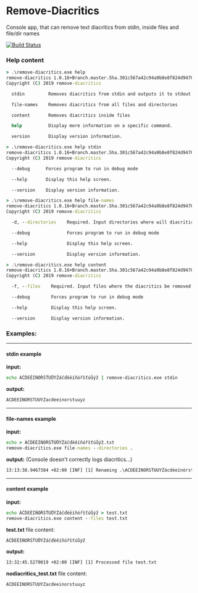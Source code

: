 # Remove-Diacritics
Console app, that can remove text diacritics from stdin, inside files and file/dir names

[![Build Status](https://jakubsuchybio.visualstudio.com/Github%20CI%20CD/_apis/build/status/Remove-Diacritics?branchName=master&jobName=Build)](https://jakubsuchybio.visualstudio.com/Github%20CI%20CD/_build/latest?definitionId=1&branchName=master)

### **Help content**
```cmd
> .\remove-diacritics.exe help
remove-diacritics 1.0.16+Branch.master.Sha.301c567a42c94a9b8e8f824d9470b07975623407
Copyright (C) 2019 remove-diacritics

  stdin         Removes diacritics from stdin and outputs it to stdout

  file-names    Removes diacritics from all files and directories

  content       Removes diacritics inside files

  help          Display more information on a specific command.

  version       Display version information.
```
```cmd
> .\remove-diacritics.exe help stdin
remove-diacritics 1.0.16+Branch.master.Sha.301c567a42c94a9b8e8f824d9470b07975623407
Copyright (C) 2019 remove-diacritics

  --debug      Forces program to run in debug mode

  --help       Display this help screen.

  --version    Display version information.
```
```cmd
> .\remove-diacritics.exe help file-names
remove-diacritics 1.0.16+Branch.master.Sha.301c567a42c94a9b8e8f824d9470b07975623407
Copyright (C) 2019 remove-diacritics

  -d, --directories    Required. Input directories where will diacritics be recursively removed in file/dir names

  --debug              Forces program to run in debug mode

  --help               Display this help screen.

  --version            Display version information.
```
```cmd
> .\remove-diacritics.exe help content
remove-diacritics 1.0.16+Branch.master.Sha.301c567a42c94a9b8e8f824d9470b07975623407
Copyright (C) 2019 remove-diacritics

  -f, --files    Required. Input files where the diacritics be removed inside the file's content

  --debug        Forces program to run in debug mode

  --help         Display this help screen.

  --version      Display version information.
```
### **Examples:**
----
#### **stdin** example
**input:**
```cmd
echo ÁČĎÉĚÍŇÓŘŠŤÚŮÝŽáčďéěíňóřšťúůýž | remove-diacritics.exe stdin
```
**output:**
```cmd
ACDEEINORSTUUYZacdeeinorstuuyz
```
----
#### **file-names** example
**input:**
```cmd
echo > ÁČĎÉĚÍŇÓŘŠŤÚŮÝŽáčďéěíňóřšťúůýž.txt
remove-diacritics.exe file-names --directories .
```
**output:** (Console doesn't correctly logs diacritics...)
```cmd
13:13:38.9467384 +02:00 [INF] [1] Renaming .\ACDÉEINORSTUUYZácdéeínórstúuyz.txt -> .\ACDEEINORSTUUYZacdeeinorstuuyz.txt
```
----
#### **content** example
**input:**
```cmd
echo ÁČĎÉĚÍŇÓŘŠŤÚŮÝŽáčďéěíňóřšťúůýž > test.txt
remove-diacritics.exe content --files test.txt
```
**test.txt** file content:
```
ÁČĎÉĚÍŇÓŘŠŤÚŮÝŽáčďéěíňóřšťúůýž
```
**output:**
```cmd
13:32:45.5279019 +02:00 [INF] [1] Processed file test.txt
```
**nodiacritics_test.txt** file content:
```
ACDEEINORSTUUYZacdeeinorstuuyz
```
